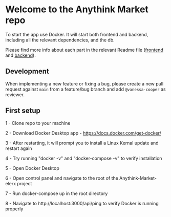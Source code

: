 # Welcome to the Anythink Market repo

To start the app use Docker. It will start both frontend and backend, including all the relevant dependencies, and the db.

Please find more info about each part in the relevant Readme file ([frontend](frontend/readme.md) and [backend](backend/README.md)).

## Development

When implementing a new feature or fixing a bug, please create a new pull request against `main` from a feature/bug branch and add `@vanessa-cooper` as reviewer.

## First setup

1 - Clone repo to your machine

2 - Download Docker Desktop app - https://docs.docker.com/get-docker/

3 - After restarting, it will prompt you to install a Linux Kernal update and restart again

4 - Try running "docker -v" and "docker-compose -v" to verify installation

5 - Open Docker Desktop

6 - Open control panel and navigate to the root of the Anythink-Market-elerx project

7 - Run docker-compose up in the root directory

8 - Navigate to http://localhost:3000/api/ping to verify Docker is running properly
